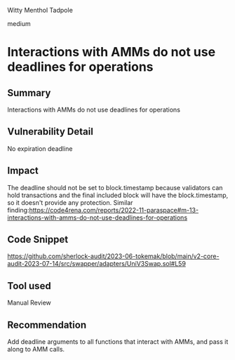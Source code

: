 Witty Menthol Tadpole

medium

# Interactions with AMMs do not use deadlines for operations
## Summary
Interactions with AMMs do not use deadlines for operations
## Vulnerability Detail
No expiration deadline
## Impact
The deadline should not be set to block.timestamp because validators can hold transactions and the final included block will have the block.timestamp, so it doesn't provide any protection.
Similar finding:https://code4rena.com/reports/2022-11-paraspace#m-13-interactions-with-amms-do-not-use-deadlines-for-operations
## Code Snippet
https://github.com/sherlock-audit/2023-06-tokemak/blob/main/v2-core-audit-2023-07-14/src/swapper/adapters/UniV3Swap.sol#L59
## Tool used

Manual Review

## Recommendation
Add deadline arguments to all functions that interact with AMMs, and pass it along to AMM calls.